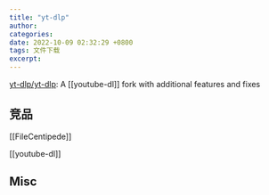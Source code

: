 ```yaml
---
title: "yt-dlp"
author: 
categories: 
date: 2022-10-09 02:32:29 +0800
tags: 文件下载
excerpt: 
---
```



[yt-dlp/yt-dlp](https://github.com/yt-dlp/yt-dlp): A [[youtube-dl]] fork with additional features and fixes




## 竞品

[[FileCentipede]]

[[youtube-dl]]



## Misc




